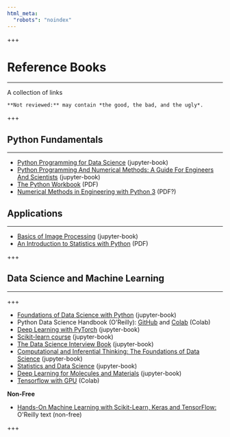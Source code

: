 ```yaml
---
html_meta:
  "robots": "noindex"
---
```


+++

# Reference Books
<hr>

A collection of links

```{admonition} Work in progress
**Not reviewed:** may contain *the good, the bad, and the ugly*.
```

+++

## Python Fundamentals
<hr>

* [Python Programming for Data Science](https://www.tomasbeuzen.com/python-programming-for-data-science) (jupyter-book)
* [Python Programming And Numerical Methods: A Guide For Engineers And Scientists](https://pythonnumericalmethods.berkeley.edu) (jupyter-book)
* [The Python Workbook](https://link-springer-com.libezp.lib.lsu.edu/book/10.1007/978-3-030-18873-3) (PDF)
* [Numerical Methods in Engineering with Python 3](https://www.cambridge.org/core/books/numerical-methods-in-engineering-with-python-3/95151C37C2F427F30DC90FA619FE79F9) (PDF?)

## Applications
<hr>

* [Basics of Image Processing](https://vincmazet.github.io/bip/) (jupyter-book)
* [An Introduction to Statistics with Python](https://link-springer-com.libezp.lib.lsu.edu/book/10.1007/978-3-319-28316-6) (PDF)

+++

## Data Science and Machine Learning
<hr>

+++

* [Foundations of Data Science with Python](https://jmshea.github.io/Foundations-of-Data-Science-with-Python) (jupyter-book)
* Python Data Science Handbook (O'Reilly): [GitHub](https://jakevdp.github.io/PythonDataScienceHandbook/) and [Colab](https://colab.research.google.com/github/jakevdp/PythonDataScienceHandbook/blob/master/notebooks/Index.ipynb) (Colab)
* [Deep Learning with PyTorch](https://www.tomasbeuzen.com/deep-learning-with-pytorch) (jupyter-book)
* [Scikit-learn course](https://inria.github.io/scikit-learn-mooc/) (jupyter-book)
* [The Data Science Interview Book](https://dipranjan.github.io/dsinterviewqns) (jupyter-book)
* [Computational and Inferential Thinking: The Foundations of Data Science](https://inferentialthinking.com) (jupyter-book)
* [Statistics and Data Science](http://theoryandpractice.org/stats-ds-book) (jupyter-book)
* [Deep Learning for Molecules and Materials](https://dmol.pub) (jupyter-book)
* [Tensorflow with GPU](https://colab.research.google.com/notebooks/gpu.ipynb) (Colab)

**Non-Free**

* [Hands-On Machine Learning with Scikit-Learn, Keras and TensorFlow:](https://www.oreilly.com/library/view/hands-on-machine-learning/9781492032632/) O'Reilly text (non-free)

+++
